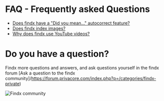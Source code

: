 # FAQ - Frequently asked Questions  

- [Does findx have a "Did you mean..." autocorrect feature?](en/faq/did-you-mean)
- [Does findx index images?](en/faq/image-index)
- [Why does findx use YouTube videos?](en/faq/why-youtube)

# Do you have a question? 
Findx more questions and answers, and ask questions yourself in the findx forum
[Ask a question to the findx community]/https://forum.privacore.com/index.php?p=/categories/findx-private)

![Findx community](https://forum.privacore.com/themes/privacore/images/findx-large.png) 

